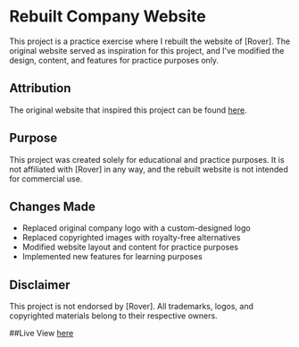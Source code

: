 # Rebuilt Company Website

This project is a practice exercise where I rebuilt the website of [Rover]. The original website served as inspiration for this project, and I've modified the design, content, and features for practice purposes only.

## Attribution

The original website that inspired this project can be found [here]([link-to-original-website](https://www.rover.com/)).

## Purpose

This project was created solely for educational and practice purposes. It is not affiliated with [Rover] in any way, and the rebuilt website is not intended for commercial use.

## Changes Made

- Replaced original company logo with a custom-designed logo
- Replaced copyrighted images with royalty-free alternatives
- Modified website layout and content for practice purposes
- Implemented new features for learning purposes

## Disclaimer

This project is not endorsed by [Rover]. All trademarks, logos, and copyrighted materials belong to their respective owners.

##Live View [here]()
